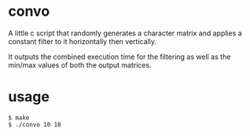 # convo
A little c script that randomly generates a character matrix and applies a constant filter to it horizontally then vertically.

It outputs the combined execution time for the filtering as well as the min/max values of both the output matrices.

# usage
```
$ make 
$ ./convo 10 10
```